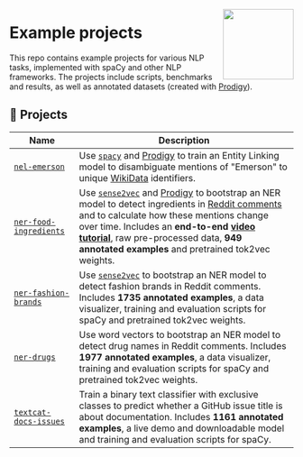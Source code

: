 <a href="https://explosion.ai"><img src="https://explosion.ai/assets/img/logo.svg" width="125" height="125" align="right" /></a>

# Example projects

This repo contains example projects for various NLP tasks, implemented with spaCy and other NLP frameworks. The projects include scripts, benchmarks and results, as well as annotated datasets (created with [Prodigy](https://prodi.gy)).

## 💝 Projects

| Name                                           | Description                                                                                                                                                                                                                                                                                                                                                                                                                                    |
| ---------------------------------------------- | ---------------------------------------------------------------------------------------------------------------------------------------------------------------------------------------------------------------------------------------------------------------------------------------------------------------------------------------------------------------------------------------------------------------------------------------------- |
| [`nel-emerson`](nel-emerson)                   | Use [`spacy`](https://github.com/explosion/spaCy) and [Prodigy](https://prodi.gy) to train an Entity Linking model to disambiguate mentions of "Emerson" to unique [WikiData](https://www.wikidata.org/) identifiers.                                                                                                                                                                                                                          |
| [`ner-food-ingredients`](ner-food-ingredients) | Use [`sense2vec`](https://github.com/explosion/sense2vec) and [Prodigy](https://prodi.gy) to bootstrap an NER model to detect ingredients in [Reddit comments](https://files.pushshift.io/reddit/comments/) and to calculate how these mentions change over time. Includes an **end-to-end [video tutorial](https://www.youtube.com/watch?v=59BKHO_xBPA)**, raw pre-processed data, **949 annotated examples** and pretrained tok2vec weights. |
| [`ner-fashion-brands`](ner-fashion-brands)     | Use [`sense2vec`](https://github.com/explosion/sense2vec) to bootstrap an NER model to detect fashion brands in Reddit comments. Includes **1735 annotated examples**, a data visualizer, training and evaluation scripts for spaCy and pretrained tok2vec weights.                                                                                                                                                                            |
| [`ner-drugs`](ner-drugs)                       | Use word vectors to bootstrap an NER model to detect drug names in Reddit comments. Includes **1977 annotated examples**, a data visualizer, training and evaluation scripts for spaCy and pretrained tok2vec weights.                                                                                                                                                                                                                         |
| [`textcat-docs-issues`](textcat-docs-issues)   | Train a binary text classifier with exclusive classes to predict whether a GitHub issue title is about documentation. Includes **1161 annotated examples**, a live demo and downloadable model and training and evaluation scripts for spaCy.                                                                                                                                                                                                  |
